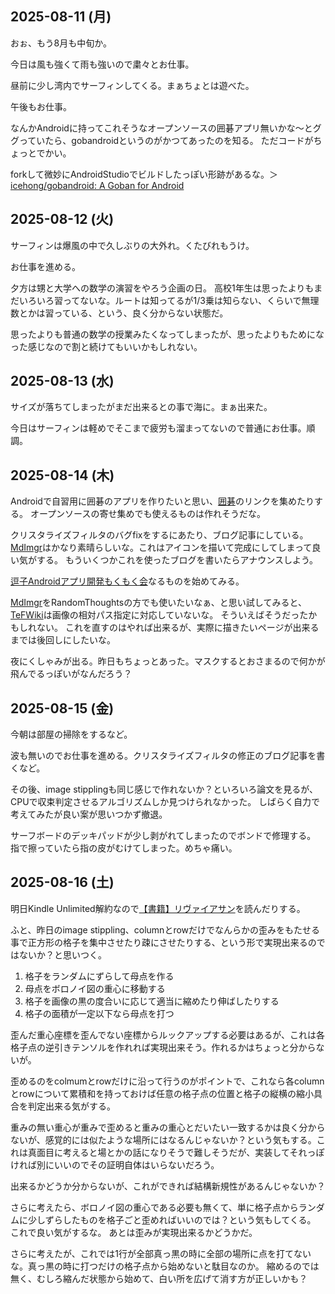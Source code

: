 ## 2025-08-11 (月)

おぉ、もう8月も中旬か。

今日は風も強くて雨も強いので粛々とお仕事。

昼前に少し湾内でサーフィンしてくる。まぁちょとは遊べた。

午後もお仕事。

なんかAndroidに持ってこれそうなオープンソースの囲碁アプリ無いかな〜とググっていたら、gobandroidというのがかつてあったのを知る。
ただコードがちょっとでかい。

forkして微妙にAndroidStudioでビルドしたっぽい形跡があるな。＞[icehong/gobandroid: A Goban for Android](https://github.com/icehong/gobandroid)

## 2025-08-12 (火)

サーフィンは爆風の中で久しぶりの大外れ。くたびれもうけ。

お仕事を進める。

夕方は甥と大学への数学の演習をやろう企画の日。
高校1年生は思ったよりもまだいろいろ習ってないな。ルートは知ってるが1/3乗は知らない、くらいで無理数とかは習っている、という、良く分からない状態だ。

思ったよりも普通の数学の授業みたくなってしまったが、思ったよりもためになった感じなので割と続けてもいいかもしれない。

## 2025-08-13 (水)

サイズが落ちてしまったがまだ出来るとの事で海に。まぁ出来た。

今日はサーフィンは軽めでそこまで疲労も溜まってないので普通にお仕事。順調。

## 2025-08-14 (木)

Androidで自習用に囲碁のアプリを作りたいと思い、[囲碁](%E5%9B%B2%E7%A2%81)のリンクを集めたりする。
オープンソースの寄せ集めでも使えるものは作れそうだな。

クリスタライズフィルタのバグfixをするにあたり、ブログ記事にしている。
[MdImgr](MdImgr)はかなり素晴らしいな。これはアイコンを描いて完成にしてしまって良い気がする。
もういくつかこれを使ったブログを書いたらアナウンスしよう。

[逗子Androidアプリ開発もくもく会](%E9%80%97%E5%AD%90Android%E3%82%A2%E3%83%97%E3%83%AA%E9%96%8B%E7%99%BA%E3%82%82%E3%81%8F%E3%82%82%E3%81%8F%E4%BC%9A)なるものを始めてみる。

[MdImgr](MdImgr)をRandomThoughtsの方でも使いたいなぁ、と思い試してみると、[TeFWiki](TeFWiki)は画像の相対パス指定に対応していないな。
そういえばそうだったかもしれない。
これを直すのはやれば出来るが、実際に描きたいページが出来るまでは後回しにしたいな。

夜にくしゃみが出る。昨日もちょっとあった。マスクするとおさまるので何かが飛んでるっぽいがなんだろう？

## 2025-08-15 (金)

今朝は部屋の掃除をするなど。

波も無いのでお仕事を進める。クリスタライズフィルタの修正のブログ記事を書くなど。

その後、image stipplingも同じ感じで作れないか？といろいろ論文を見るが、CPUで収束判定させるアルゴリズムしか見つけられなかった。
しばらく自力で考えてみたが良い案が思いつかず撤退。

サーフボードのデッキパッドが少し剥がれてしまったのでボンドで修理する。
指で擦っていたら指の皮がむけてしまった。めちゃ痛い。

## 2025-08-16 (土)

明日Kindle Unlimited解約なので[【書籍】リヴァイアサン](%E3%80%90%E6%9B%B8%E7%B1%8D%E3%80%91%E3%83%AA%E3%83%B4%E3%82%A1%E3%82%A4%E3%82%A2%E3%82%B5%E3%83%B3)を読んだりする。

ふと、昨日のimage stippling、columnとrowだけでなんらかの歪みをもたせる事で正方形の格子を集中させたり疎にさせたりする、という形で実現出来るのではないか？と思いつく。

1. 格子をランダムにずらして母点を作る
2. 母点をボロノイ図の重心に移動する
3. 格子を画像の黒の度合いに応じて適当に縮めたり伸ばしたりする
4. 格子の面積が一定以下なら母点を打つ

歪んだ重心座標を歪んでない座標からルックアップする必要はあるが、これは各格子点の逆引きテンソルを作れれば実現出来そう。作れるかはちょっと分からないが。

歪めるのをcolmumとrowだけに沿って行うのがポイントで、これなら各columnとrowについて累積和を持っておけば任意の格子点の位置と格子の縦横の縮小具合を判定出来る気がする。

重みの無い重心が重みで歪めると重みの重心とだいたい一致するかは良く分からないが、感覚的には似たような場所にはなるんじゃないか？という気もする。これは真面目に考えると場とかの話になりそうで難しそうだが、実装してそれっぽければ別にいいのでその証明自体はいらないだろう。

出来るかどうか分からないが、これができれば結構新規性があるんじゃないか？

さらに考えたら、ボロノイ図の重心である必要も無くて、単に格子点からランダムに少しずらしたものを格子ごと歪めればいいのでは？という気もしてくる。
これで良い気がするな。
あとは歪みが実現出来るかどうかだ。

さらに考えたが、これでは1行が全部真っ黒の時に全部の場所に点を打てないな。真っ黒の時に打つだけの格子点から始めないと駄目なのか。
縮めるのでは無く、むしろ縮んだ状態から始めて、白い所を広げて消す方が正しいかも？